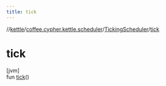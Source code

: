 ```yaml
---
title: tick
---
```

//[kettle](../../../index.html)/[coffee.cypher.kettle.scheduler](../index.html)/[TickingScheduler](index.html)/[tick](tick.html)



# tick



[jvm]\
fun [tick](tick.html)()




